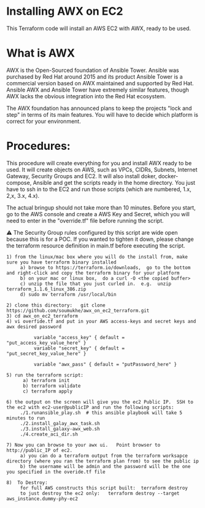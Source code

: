 # Installing AWX on EC2

This Terraform code will install an AWS EC2 with AWX, ready to be used.

# What is AWX
AWX is the Open-Sourced foundation of Ansible Tower. Ansible was purchased by Red Hat around 2015 and its product Ansible Tower is a commercial version based on AWX maintained and supported by Red Hat. Ansible AWX and Ansible Tower have extremely similar features, though AWX lacks the obvious integration into the Red Hat ecosystem.

The AWX foundation has announced plans to keep the projects "lock and step" in terms of its main features. You will have to decide which platform is correct for your environment.


# Procedures:

This procedure will create everything for you and install AWX ready to be used. It will create objects on AWS, such as VPCs, CIDRs, Subnets, Internet Gateway, Security Groups and EC2. It will also install doker, docker-compose, Ansible and get the scripts ready in the home directory. You just have to ssh in to the EC2 and run those scripts (which are numbered, 1.x, 2,x, 3.x, 4.x).

The actual bringup should not take more than 10 minutes. Before you start, go to the AWS console and create a AWS Key and Secret, which you will need to enter in the "override.tf" file before running the script.

⚠️ The Security Group rules configured by this script are wide open because this is for a POC. If you wanted to tighten it down, please change the terraform resource definition in main.tf before executing the script.


```
1) from the linux/mac box where you will do the install from, make sure you have terraform binary installed
     a) browse to https://terraform.io/downloads,  go to the bottom and right-click and copy the terraform binary for your platform
     b) on your mac or linux box,  do a curl -O <the copied buffer>
     c) unzip the file that you just curled in.  e.g.  unzip terraform_1.1.6_linux_386.zip
     d) sudo mv terraform /usr/local/bin

2) clone this directory:   git clone https://github.com/soumukhe/awx_on_ec2_terraform.git
3) cd awx_on_ec2_terraform
4) vi overfide.tf and put in your AWS access-keys and secret keys and awx desired password

          variable "access_key" { default = "put_access_key_value_here" }
          variable "secret_key" { default = "put_secret_key_value_here" }

          variable "awx_pass" { default = "putPassword_here" }

5) run the terraform script:
      a) terraform init
      b) terraform validate
      c) terraform apply

6) the output on the screen will give you the ec2 Public IP.  SSH to the ec2 with ec2-user@publicIP and run the following scripts:
     ./1.runansible_play.sh  # this ansible playbook will take 5 minutes to run
     ./2.install_galay_awx_task.sh
     ./3.install_galaxy-awx_web.sh
     ./4.create_aci_dir.sh

7) Now you can browse to your awx ui.   Point browser to http://public_IP of ec2.   
     a) you can do a terraform output from the terraform worksapce directory (where you ran the terraform plan from) to see the public ip
     b) the username will be admin and the password will be the one you specified in the overide.tf file

8)  To Destroy:
     for full AWS constructs this script built:  terraform destroy
     to just destroy the ec2 only:   terraform destroy --target aws_instance.dummy-phy-ec2



```
